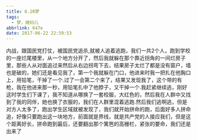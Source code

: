 ```yaml
---
title: 6.20梦
tags:
  - 梦，媳妇儿
abbrlink: 647e
date: 2017-06-22 22:59:53
---
```

内战，跟国民党打仗，被国民党追杀,就被人追着逃跑，我们一共2个人，跑到学校的一座烂尾楼里，从一个地方分开了，然后我就躲在那个靠近拐角的一间烂房子里，那些人从对面追过来然后从右边拐弯下去，结果房子太烂了都是没有窗户，墙也是破的，她们还是看见我了，第一个我就躲在门口，他进来时我一把扎在他胸口上，用铅笔，干掉了一个.过了一会第二个来了，结果又发现我了，这个带的有枪，我在他进来那一秒，用铅笔扎中了他脖子，又干掉一个.我赶紧继续逃，刚好这时学生们下课了，我不知道从哪换了一套校服，大红色的，然后我在人群中又找到了我的同伴，她也换了衣服的，我们在人群里混着逃跑.然后我们逃啊逃，但是对方人太多了，跑出学生区域就被发现了，我们就开始拼命的跑，后面好多人拼命追，好像只要跑出这一块地方，前面就是界线，就是共产党的人接应我们，但是这个距离好长，拼命跑到最后，还要翻出那个篱笆的高栅栏，紧张的要命，我们还是出来了